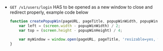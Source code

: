 -   `GET /v1/users/login` HAS to be opened as a new window to close and redirect properly, example code below

    ```js
    function createPopupWin(pageURL, pageTitle, popupWinWidth, popupWinHeight) {
        var left = (screen.width - popupWinWidth) / 2;
        var top = (screen.height - popupWinHeight) / 4;

        var myWindow = window.open(pageURL, pageTitle, 'resizable=yes, width=' + popupWinWidth + ', height=' + popupWinHeight + ', top=' + top + ', left=' + left);
    }
    ```
